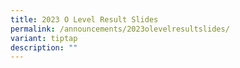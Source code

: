 ```yaml
---
title: 2023 O Level Result Slides
permalink: /announcements/2023olevelresultslides/
variant: tiptap
description: ""
---
```

